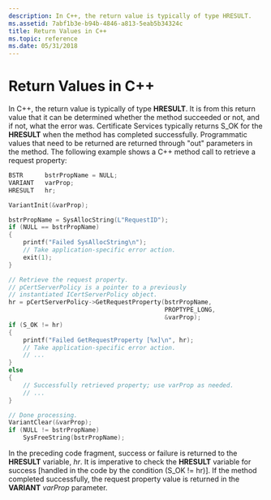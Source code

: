```yaml
---
description: In C++, the return value is typically of type HRESULT.
ms.assetid: 7abf1b3e-b94b-4846-a813-5eab5b34324c
title: Return Values in C++
ms.topic: reference
ms.date: 05/31/2018
---
```


# Return Values in C++

In C++, the return value is typically of type **HRESULT**. It is from this return value that it can be determined whether the method succeeded or not, and if not, what the error was. Certificate Services typically returns S\_OK for the **HRESULT** when the method has completed successfully. Programmatic values that need to be returned are returned through "out" parameters in the method. The following example shows a C++ method call to retrieve a request property:


```C++
BSTR      bstrPropName = NULL;
VARIANT   varProp;
HRESULT   hr;

VariantInit(&varProp);

bstrPropName = SysAllocString(L"RequestID");
if (NULL == bstrPropName)
{
    printf("Failed SysAllocString\n");
    // Take application-specific error action.
    exit(1);
}

// Retrieve the request property.
// pCertServerPolicy is a pointer to a previously
// instantiated ICertServerPolicy object.
hr = pCertServerPolicy->GetRequestProperty(bstrPropName,
                                           PROPTYPE_LONG,
                                           &varProp);
if (S_OK != hr)
{
    printf("Failed GetRequestProperty [%x]\n", hr);
    // Take application-specific error action.
    // ...
}
else
{
    // Successfully retrieved property; use varProp as needed.
    // ...
}

// Done processing.
VariantClear(&varProp);
if (NULL != bstrPropName)
    SysFreeString(bstrPropName);
```



In the preceding code fragment, success or failure is returned to the **HRESULT** variable, *hr*. It is imperative to check the **HRESULT** variable for success \[handled in the code by the condition (S\_OK != hr)\]. If the method completed successfully, the request property value is returned in the **VARIANT** *varProp* parameter.

 

 



